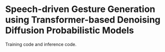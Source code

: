 # Speech-driven Gesture Generation using Transformer-based Denoising Diffusion Probabilistic Models
Training code and inference code.
